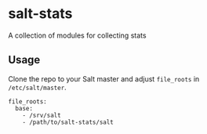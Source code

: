 salt-stats
==========

A collection of modules for collecting stats

Usage
-----

Clone the repo to your Salt master and adjust `file_roots` in `/etc/salt/master`.

```
file_roots:
  base:
    - /srv/salt
    - /path/to/salt-stats/salt
```
